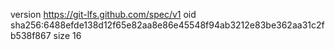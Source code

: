 version https://git-lfs.github.com/spec/v1
oid sha256:6488efde138d12f65e82aa8e86e45548f94ab3212e83be362aa31c2fb538f867
size 16

